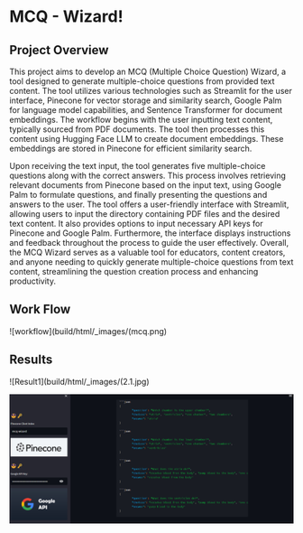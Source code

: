# MCQ - Wizard!

## Project Overview
This project aims to develop an MCQ (Multiple Choice Question) Wizard, a tool designed to generate multiple-choice questions from provided text content. The tool utilizes various technologies such as Streamlit for the user interface, Pinecone for vector storage and similarity search, Google Palm for language model capabilities, and Sentence Transformer for document embeddings. 
The workflow begins with the user inputting text content, typically sourced from PDF documents. The tool then processes this content using Hugging Face LLM to create document embeddings. These embeddings are stored in Pinecone for efficient similarity search.

Upon receiving the text input, the tool generates five multiple-choice questions along with the correct answers. This process involves retrieving relevant documents from Pinecone based on the input text, using Google Palm to formulate questions, and finally presenting the questions and answers to the user.
The tool offers a user-friendly interface with Streamlit, allowing users to input the directory containing PDF files and the desired text content. It also provides options to input necessary API keys for Pinecone and Google Palm. Furthermore, the interface displays instructions and feedback throughout the process to guide the user effectively.
Overall, the MCQ Wizard serves as a valuable tool for educators, content creators, and anyone needing to quickly generate multiple-choice questions from text content, streamlining the question creation process and enhancing productivity.


## Work Flow
![workflow](build/html/_images/(mcq.png)

## Results
![Result1](build/html/_images/(2.1.jpg)

![Result2](build/html/_images/2.2.jpg)
